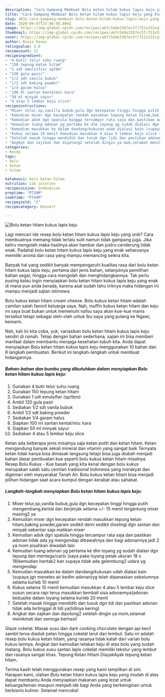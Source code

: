 ```yaml
---
description: "Cara Gampang Membuat Bolu ketan hitam kukus lapis keju yang Enak Banget"
title: "Cara Gampang Membuat Bolu ketan hitam kukus lapis keju yang Enak Banget"
slug: 4632-cara-gampang-membuat-bolu-ketan-hitam-kukus-lapis-keju-yang-enak-banget
date: 2020-09-07T23:46:09.894Z
image: https://img-global.cpcdn.com/recipes/abfc54de3387ec5f/751x532cq70/bolu-ketan-hitam-kukus-lapis-keju-foto-resep-utama.jpg
thumbnail: https://img-global.cpcdn.com/recipes/abfc54de3387ec5f/751x532cq70/bolu-ketan-hitam-kukus-lapis-keju-foto-resep-utama.jpg
cover: https://img-global.cpcdn.com/recipes/abfc54de3387ec5f/751x532cq70/bolu-ketan-hitam-kukus-lapis-keju-foto-resep-utama.jpg
author: Roxie Hines
ratingvalue: 3.8
reviewcount: 12
recipeingredient:
- "4 butir telur suhu ruang"
- "150 tepung ketan hitam"
- "1 sdt emulsifier sptbm"
- "120 gula pasir"
- "1/2 sdt vanila bubuk"
- "1/2 sdt baking powder"
- "1/4 garam halus"
- "100 ml santan kentalmis kara"
- "50 ml minyak sayur"
- "4 atau 5 lembar keju slice"
recipeinstructions:
- "Mixer telur,sp,vanilla bubuk,gula dgn kecepatan tinggi hingga putih mengembang,kental dan berjerjak selama +/- 15 menit tergantung mixer masing2 ya"
- "Kemudian mixer dgn kecepatan rendah masukkan tepung ketan hitam,baking powder,garam sedikit demi sedikit diselingi dgn santan dan minyak sebentar saja matikan mixer"
- "Kemudian aduk dgn spatula hingga tercampur rata saja dan pastikan adonan tidak ada yg mengendap dibawahnya dan bagi adonannya jadi 2 ya mom pisahkan diwadah lain"
- "Kemudian tuang adonan yg pertama ke dlm loyang yg sudah dialasi dgn tepung dan mentega/carlo (saya pake loyang petak ukuran 18 x 18)kemudian hentak2 kan supaya tidak ada gelembung2 udara yg mengendap"
- "Kemudian masukkan ke dalam dandang/kukusan udah dialasi kain (supaya jgn menetes air kedlm adonan)yg telah dipanaskan sebelumnya selama kurleb 10 menit"
- "Kukus selama 10 menit kemudian masukkan 4 atau 5 lembar keju slice susun secara rapi terus masukkan kembali sisa adonannya(adonan kedua)ke dalam loyang selama kurleb 20 menit"
- "Setelah masak hingga mendidih dan tusuk dgn lidi dan pastikan adonan tidak ada tertinggal di lidi ya(lidinya kering)"
- "Angkat dan sajikan dan dipotong2 setelah dingin ya mom,selamat menikmati dan semoga berhasil"
categories:
- Resep
tags:
- bolu
- ketan
- hitam

katakunci: bolu ketan hitam 
nutrition: 116 calories
recipecuisine: Indonesian
preptime: "PT20M"
cooktime: "PT44M"
recipeyield: "2"
recipecategory: Dessert

---
```



![Bolu ketan hitam kukus lapis keju](https://img-global.cpcdn.com/recipes/abfc54de3387ec5f/751x532cq70/bolu-ketan-hitam-kukus-lapis-keju-foto-resep-utama.jpg)

Lagi mencari ide resep bolu ketan hitam kukus lapis keju yang unik? Cara membuatnya memang tidak terlalu sulit namun tidak gampang juga. Jika keliru mengolah maka hasilnya akan hambar dan justru cenderung tidak enak. Padahal bolu ketan hitam kukus lapis keju yang enak seharusnya memiliki aroma dan rasa yang mampu memancing selera kita.

Banyak hal yang sedikit banyak mempengaruhi kualitas rasa dari bolu ketan hitam kukus lapis keju, pertama dari jenis bahan, selanjutnya pemilihan bahan segar, hingga cara mengolah dan menghidangkannya. Tak perlu pusing kalau ingin menyiapkan bolu ketan hitam kukus lapis keju yang enak di mana pun anda berada, karena asal sudah tahu triknya maka hidangan ini mampu menjadi sajian istimewa.

Bolu kukus ketan hitam cream cheese. Bolu kukus ketan hitam adalah camilan salah favorit keluarga saya. Nah, muffin kukus ketan hitam dan keju ini saya buat bukan untuk memenuhi nafsu saya akan kue-kue manis tersebut tetapi sebagai oleh-oleh untuk Ibu saya yang pulang ke Ngawi, kemarin.


Nah, kali ini kita coba, yuk, variasikan bolu ketan hitam kukus lapis keju sendiri di rumah. Tetap dengan bahan sederhana, sajian ini bisa memberi manfaat dalam membantu menjaga kesehatan tubuh kita. Anda dapat menyiapkan Bolu ketan hitam kukus lapis keju menggunakan 10 bahan dan 8 langkah pembuatan. Berikut ini langkah-langkah untuk membuat hidangannya.

<!--inarticleads1-->

##### Bahan-bahan dan bumbu yang dibutuhkan dalam menyiapkan Bolu ketan hitam kukus lapis keju:

1. Gunakan 4 butir telur suhu ruang
1. Gunakan 150 tepung ketan hitam
1. Gunakan 1 sdt emulsifier (sp/tbm)
1. Ambil 120 gula pasir
1. Sediakan 1/2 sdt vanila bubuk
1. Ambil 1/2 sdt baking powder
1. Sediakan 1/4 garam halus
1. Siapkan 100 ml santan kental/mis: kara
1. Siapkan 50 ml minyak sayur
1. Sediakan 4 atau 5 lembar keju slice


Ketan ada beberapa jenis misalnya saja ketan putih dan ketan hitam. Ketan mengandung banyak sekali mineral dan vitamin yang sangat baik Ternyata ketan tidak hanya bisa dimasak langsung tetapi bisa juga diubah menjadi bahan dasar pembuatan kue seperti bolu kukus ketan hitam misalnya. Resep Bolu Kukus - Kue basah yang kita kenal dengan bolu kukus merupakan salah satu cemilan tradisional Indonesia yang merakyat dan digemari oleh masyarakat Tanah Air. Bolu kukus ketan hitam bisa menjadi pilihan hidangan saat acara kumpul dengan kerabat atau sahabat. 

<!--inarticleads2-->

##### Langkah-langkah menyiapkan Bolu ketan hitam kukus lapis keju:

1. Mixer telur,sp,vanilla bubuk,gula dgn kecepatan tinggi hingga putih mengembang,kental dan berjerjak selama +/- 15 menit tergantung mixer masing2 ya
1. Kemudian mixer dgn kecepatan rendah masukkan tepung ketan hitam,baking powder,garam sedikit demi sedikit diselingi dgn santan dan minyak sebentar saja matikan mixer
1. Kemudian aduk dgn spatula hingga tercampur rata saja dan pastikan adonan tidak ada yg mengendap dibawahnya dan bagi adonannya jadi 2 ya mom pisahkan diwadah lain
1. Kemudian tuang adonan yg pertama ke dlm loyang yg sudah dialasi dgn tepung dan mentega/carlo (saya pake loyang petak ukuran 18 x 18)kemudian hentak2 kan supaya tidak ada gelembung2 udara yg mengendap
1. Kemudian masukkan ke dalam dandang/kukusan udah dialasi kain (supaya jgn menetes air kedlm adonan)yg telah dipanaskan sebelumnya selama kurleb 10 menit
1. Kukus selama 10 menit kemudian masukkan 4 atau 5 lembar keju slice susun secara rapi terus masukkan kembali sisa adonannya(adonan kedua)ke dalam loyang selama kurleb 20 menit
1. Setelah masak hingga mendidih dan tusuk dgn lidi dan pastikan adonan tidak ada tertinggal di lidi ya(lidinya kering)
1. Angkat dan sajikan dan dipotong2 setelah dingin ya mom,selamat menikmati dan semoga berhasil


Glaze cokelat: Masak susu dan dark cooking chocolate dengan api kecil sambil terus diaduk pelan hingga cokelat larut dan lembut. Satu ini adalah resep bolu kukus ketan hitam, yang rasanya tidak kalah dari varian bolu kukus lainnya. Angkat dan kamudian letakan keju di atas bolu yang sudah matang. Bolu kukus susu santan lapis cokelat memiliki tekstur yang lembut dan rasanya sangat khas. Tepung Ketan Hitam DiayakAyak tepung ketan hitam. 

Terima kasih telah menggunakan resep yang kami tampilkan di sini. Harapan kami, olahan Bolu ketan hitam kukus lapis keju yang mudah di atas dapat membantu Anda menyiapkan makanan yang lezat untuk keluarga/teman maupun menjadi ide bagi Anda yang berkeinginan untuk berbisnis kuliner. Selamat mencoba!
